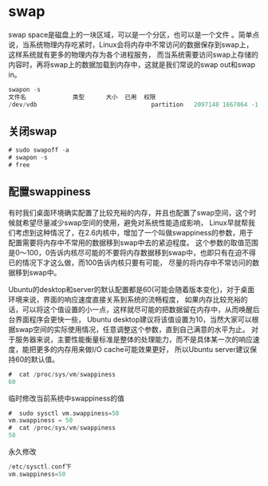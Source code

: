 # swap

swap space是磁盘上的一块区域，可以是一个分区，也可以是一个文件
。简单点说，当系统物理内存吃紧时，Linux会将内存中不常访问的数据保存到swap上，这样系统就有更多的物理内存为各个进程服务，
而当系统需要访问swap上存储的内容时，再将swap上的数据加载到内存中，这就是我们常说的swap out和swap in。
```go
swapon -s
文件名				类型		大小	已用	权限
/dev/vdb                               	partition	2097148	1667064	-1
```


## 关闭swap
```go
# sudo swapoff -a
# swapon -s
# free
```

## 配置swappiness

有时我们桌面环境确实配置了比较充裕的内存，并且也配置了swap空间，这个时候就希望尽量减少swap空间的使用，避免对系统性能造成影响，
Linux早就帮我们考虑到这种情况了，在2.6内核中，增加了一个叫做swappiness的参数，用于配置需要将内存中不常用的数据移到swap中去的紧迫程度。
这个参数的取值范围是0～100，0告诉内核尽可能的不要将内存数据移到swap中，也即只有在迫不得已的情况下才这么做，而100告诉内核只要有可能，
尽量的将内存中不常访问的数据移到swap中。

Ubuntu的desktop和server的默认配置都是60(可能会随着版本变化)，对于桌面环境来说，界面的响应速度直接关系到系统的流畅程度，
如果内存比较充裕的话，可以将这个值设置的小一点，这样就尽可能的把数据留在内存中，从而唤醒后台界面程序会更快一些，
Ubuntu desktop建议将该值设置为10，当然大家可以根据swap空间的实际使用情况，任意调整这个参数，直到自己满意的水平为止。
对于服务器来说，主要性能衡量标准是整体的处理能力，而不是具体某一次的响应速度，能把更多的内存用来做I/O cache可能效果更好，
所以Ubuntu server建议保持60的默认值。
```go
#  cat /proc/sys/vm/swappiness
60

```

临时修改当前系统中swappiness的值
```go
#  sudo sysctl vm.swappiness=50
vm.swappiness = 50
#  cat /proc/sys/vm/swappiness
50

```
永久修改
```go
/etc/sysctl.conf下
vm.swappiness=50
```